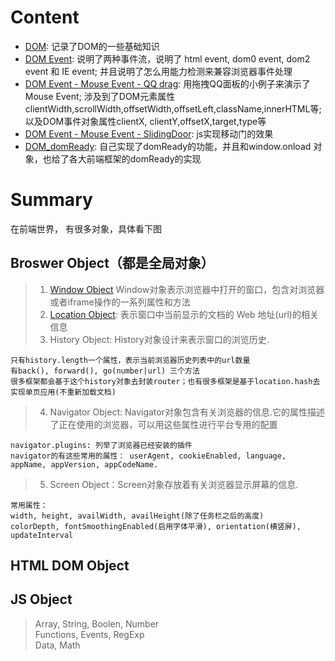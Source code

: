 # Content
* [DOM](): 记录了DOM的一些基础知识
* [DOM Event](): 说明了两种事件流，说明了 html event, dom0 event, dom2 event 和 IE event; 并且说明了怎么用能力检测来兼容浏览器事件处理   
* [DOM Event - Mouse Event - QQ drag](): 用拖拽QQ面板的小例子来演示了Mouse Event; 涉及到了DOM元素属性clientWidth,scrollWidth,offsetWidth,offsetLeft,className,innerHTML等;  以及DOM事件对象属性clientX, clientY,offsetX,target,type等
* [DOM Event - Mouse Event - SlidingDoor](): js实现移动门的效果
* [DOM_domReady](): 自己实现了domReady的功能，并且和window.onload 对象，也给了各大前端框架的domReady的实现

# Summary
在前端世界， 有很多对象，具体看下图
## Broswer Object（都是全局对象）
> 1. [Window Object](https://github.com/dudulaopo833/JS-Projects/blob/master/BroswerObject_WindowObject.md) Window对象表示浏览器中打开的窗口，包含对浏览器或者iframe操作的一系列属性和方法    
> 2. [Location Object](https://github.com/dudulaopo833/JS-Projects/blob/master/BroswerObject_WindowObject_LocationObject.md): 表示窗口中当前显示的文档的 Web 地址(url)的相关信息
> 3. History Object: History对象设计来表示窗口的浏览历史.
```
只有history.length一个属性，表示当前浏览器历史列表中的url数量
有back(), forward(), go(number|url) 三个方法
很多框架都会基于这个history对象去封装router；也有很多框架是基于location.hash去实现单页应用(不重新加载文档)
```
> 4. Navigator Object: Navigator对象包含有关浏览器的信息.它的属性描述了正在使用的浏览器，可以用这些属性进行平台专用的配置
```
navigator.plugins: 列举了浏览器已经安装的插件
navigator的有这些常用的属性： userAgent, cookieEnabled, language, appName, appVersion, appCodeName.
```
> 5. Screen Object：Screen对象存放着有关浏览器显示屏幕的信息.
```
常用属性： 
width, height, availWidth, availHeight(除了任务栏之后的高度)
colorDepth, fontSmoothingEnabled(启用字体平滑), orientation(横竖屏), updateInterval
```
## HTML DOM Object
## JS Object
> Array, String, Boolen, Number   
> Functions, Events, RegExp  
> Data, Math   

